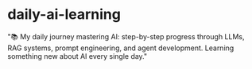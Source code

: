# daily-ai-learning
"📚 My daily journey mastering AI: step-by-step progress through LLMs, RAG systems, prompt engineering, and agent development. Learning something new about AI every single day."
